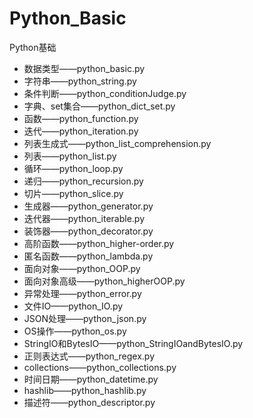 # Python_Basic

Python基础

- 数据类型——python_basic.py
- 字符串——python_string.py
- 条件判断——python_conditionJudge.py
- 字典、set集合——python_dict_set.py
- 函数——python_function.py
- 迭代——python_iteration.py
- 列表生成式——python_list_comprehension.py
- 列表——python_list.py
- 循环——python_loop.py
- 递归——python_recursion.py
- 切片——python_slice.py
- 生成器——python_generator.py
- 迭代器——python_iterable.py
- 装饰器——python_decorator.py
- 高阶函数——python_higher-order.py
- 匿名函数——python_lambda.py
- 面向对象——python_OOP.py
- 面向对象高级——python_higherOOP.py
- 异常处理——python_error.py
- 文件IO——python_IO.py
- JSON处理——python_json.py
- OS操作——python_os.py
- StringIO和BytesIO——python_StringIOandBytesIO.py
- 正则表达式——python_regex.py
- collections——python_collections.py
- 时间日期——python_datetime.py
- hashlib——python_hashlib.py
- 描述符——python_descriptor.py